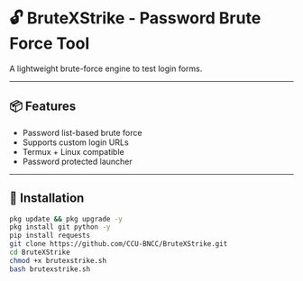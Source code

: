 # 🔓 BruteXStrike - Password Brute Force Tool

A lightweight brute-force engine to test login forms.

---

## 📦 Features

- Password list-based brute force
- Supports custom login URLs
- Termux + Linux compatible
- Password protected launcher

---

## 🚀 Installation

```bash
pkg update && pkg upgrade -y
pkg install git python -y
pip install requests
git clone https://github.com/CCU-BNCC/BruteXStrike.git
cd BruteXStrike
chmod +x brutexstrike.sh
bash brutexstrike.sh
